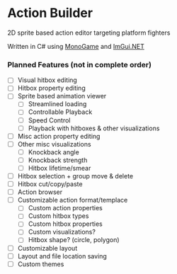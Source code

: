 # Action Builder

2D sprite based action editor targeting platform fighters

Written in C# using [MonoGame](https://github.com/MonoGame/MonoGame) and [ImGui.NET](https://github.com/mellinoe/ImGui.NET)

### Planned Features (not in complete order)
- [ ] Visual hitbox editing
- [ ] Hitbox property editing
- [ ] Sprite based animation viewer
    - [ ] Streamlined loading
    - [ ] Controllable Playback
    - [ ] Speed Control
    - [ ] Playback with hitboxes & other visualizations 
- [ ] Misc action property editing
- [ ] Other misc visualizations
    - [ ] Knockback angle
    - [ ] Knockback strength
    - [ ] Hitbox lifetime/smear
- [ ] Hitbox selection + group move & delete
- [ ] Hitbox cut/copy/paste
- [ ] Action browser
- [ ] Customizable action format/templace
    - [ ] Custom action properties
    - [ ] Custom hitbox types
    - [ ] Custom hitbox properties
    - [ ] Custom visualizations?
    - [ ] Hitbox shape? (circle, polygon)
- [ ] Customizable layout
- [ ] Layout and file location saving
- [ ] Custom themes